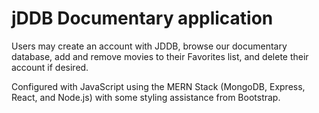 # jDDB Documentary application

Users may create an account with JDDB, browse our documentary database, add and remove movies to their Favorites list, and delete their account if desired.

Configured with JavaScript using the MERN Stack (MongoDB, Express, React, and Node.js) with some styling assistance from Bootstrap.

